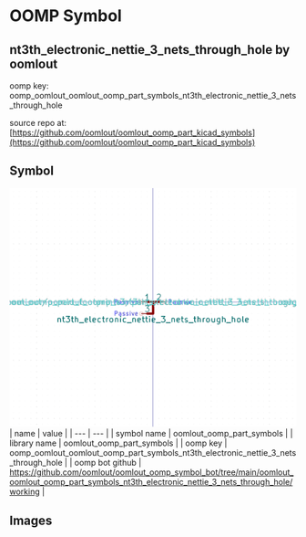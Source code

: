 # OOMP Symbol  
## nt3th_electronic_nettie_3_nets_through_hole  by oomlout  
  
oomp key: oomp_oomlout_oomlout_oomp_part_symbols_nt3th_electronic_nettie_3_nets_through_hole  
  
source repo at: [https://github.com/oomlout/oomlout_oomp_part_kicad_symbols](https://github.com/oomlout/oomlout_oomp_part_kicad_symbols)  
## Symbol  
  
[![working.png](working_600.png)](working.png)  
| name | value | 
| --- | --- | 
| symbol name | oomlout_oomp_part_symbols | 
| library name | oomlout_oomp_part_symbols | 
| oomp key | oomp_oomlout_oomlout_oomp_part_symbols_nt3th_electronic_nettie_3_nets_through_hole | 
| oomp bot github | https://github.com/oomlout/oomlout_oomp_symbol_bot/tree/main/oomlout_oomlout_oomp_part_symbols_nt3th_electronic_nettie_3_nets_through_hole/working | 
## Images  
